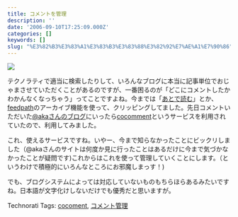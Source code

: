 ```yaml
---
title: コメントを管理
description: ''
date: '2006-09-10T17:25:09.000Z'
categories: []
keywords: []
slug: "%E3%82%B3%E3%83%A1%E3%83%B3%E3%83%88%E3%82%92%E7%AE%A1%E7%90%86"
---
```

![](0__A8S8tubUyW__EZ6pz.)

テクノラティで適当に検索したりして、いろんなブログに本当に記事単位でおじゃまさせていただくことがあるのですが、一番困るのが「どこにコメントしたかわかんなくなっちゃう」ってことですよね。今までは「[あとで読む](http://atode.cc/)」とか、[feedpath](http://feedpath.jp/)のアーカイブ機能を使って、クリッピングしてました。先日コメントいただいた[@akaさんのブログ](http://at-aka.blogspot.com/)にいったら[cocomment](http://www.cocomment.com/)というサービスを利用されていたので、利用してみました。

これ、使えるサービスですね。いやー、今まで知らなかったことにビックリしました（@akaさんのサイトは何度か見に行ったことはあるだけに今まで気づかなかったことが疑問です)これからはこれを使って管理していくことにします。（というわけで積極的にいろんなところにお邪魔しまっす！)  
  
でも、ブログシステムによっては対応していないものもちらほらあるみたいですね。日本語が文字化けしないだけでも優秀だと思いますが。

Technorati Tags: [cocoment](http://www.technorati.com/tag/cocoment), [コメント管理](http://www.technorati.com/tag/コメント管理)